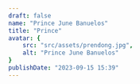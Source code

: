```yaml
---
draft: false
name: "Prince June Banuelos"
title: "Prince"
avatar: {
    src: "src/assets/prendong.jpg",
    alt: "Prince June Banuelos"
}
publishDate: "2023-09-15 15:39"
---
```

